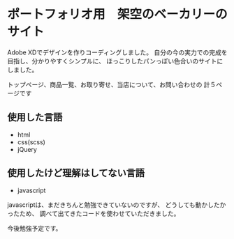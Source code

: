 # ポートフォリオ用　架空のベーカリーのサイト
Adobe XDでデザインを作りコーディングしました。
自分の今の実力での完成を目指し、分かりやすくシンプルに、
ほっこりしたパンっぽい色合いのサイトにしました。

トップページ、商品一覧、お取り寄せ、当店について、お問い合わせの
計５ページです

## 使用した言語
- html
- css(scss)
- jQuery

## 使用したけど理解はしてない言語
- javascript

javascriptは、まだきちんと勉強できていないのですが、
どうしても動かしたかったため、
調べて出てきたコードを使わせていただきました。

今後勉強予定です。
